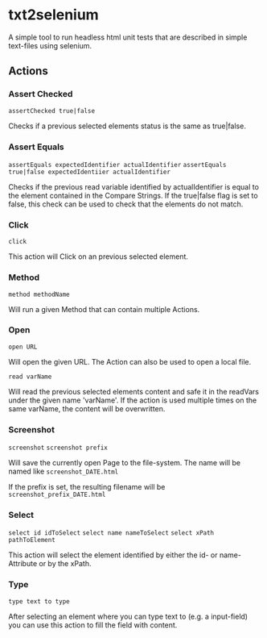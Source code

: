 # txt2selenium

A simple tool to run headless html unit tests that are described in simple text-files using selenium.

## Actions

### Assert Checked

```assertChecked true|false```

Checks if a previous selected elements status is the same as true|false.

### Assert Equals

```assertEquals expectedIdentifier actualIdentifier```
```assertEquals true|false expectedIdentiier actualIdentifier```

Checks if the previous read variable identified by actualIdentifier is equal to the element contained in the Compare Strings.
If the true|false flag is set to false, this check can be used to check that the elements do not match.

### Click

```click```

This action will Click on an previous selected element.

### Method

```method methodName```

Will run a given Method that can contain multiple Actions.

### Open

```open URL```

Will open the given URL. The Action can also be used to open a local file.

```read varName```

Will read the previous selected elements content and safe it in the readVars under the given name 'varName'.
If the action is used multiple times on the same varName, the content will be overwritten.

### Screenshot

```screenshot```
```screenshot prefix```

Will save the currently open Page to the file-system. The name will be named like
```screenshot_DATE.html```

If the prefix is set, the resulting filename will be
```screenshot_prefix_DATE.html```

### Select

```select id idToSelect```
```select name nameToSelect```
```select xPath pathToElement```

This action will select the element identified by either the id- or name-Attribute or by the xPath.

### Type

```type text to type```

After selecting an element where you can type text to (e.g. a input-field) you can use this action to fill the field with content.